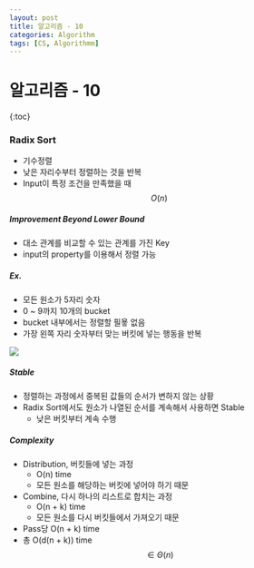 ```yaml
---
layout: post
title: 알고리즘 - 10
categories: Algorithm
tags: [CS, Algorithmm]
---
```


# 알고리즘 - 10

{:toc}

### Radix Sort

- 기수정렬
- 낮은 자리수부터 정렬하는 것을 반복
- Input이 특정 조건을 만족했을 때 $$O(n)$$

##### Improvement Beyond Lower Bound

- 대소 관계를 비교할 수 있는 관계를 가진 Key
- input의 property를 이용해서 정렬 가능

##### Ex.

- 모든 원소가 5자리 숫자
- 0 ~ 9까지 10개의 bucket
- bucket 내부에서는 정렬할 필욯 없음
- 가장 왼쪽 자리 숫자부터 맞는 버킷에 넣는 행동을 반복

<img src="https://github.com/L-Hyun/L-Hyun.github.io/blob/main/assets/Algorithm/10-1.png?raw=true" />

##### Stable

- 정렬하는 과정에서 중복된 값들의 순서가 변하지 않는 상황
- Radix Sort에서도 원소가 나열된 순서를 계속해서 사용하면 Stable
  - 낮은 버킷부터 계속 수행

##### Complexity

- Distribution, 버킷들에 넣는 과정
  - O(n) time
  - 모든 원소를 해당하는 버킷에 넣어야 하기 때문
- Combine, 다시 하나의 리스트로 합치는 과정
  - O(n + k) time
  - 모든 원소를 다시 버킷들에서 가져오기 때문
- Pass당 O(n + k) time
- 총 O(d(n + k)) time $$\in \Theta(n)$$
